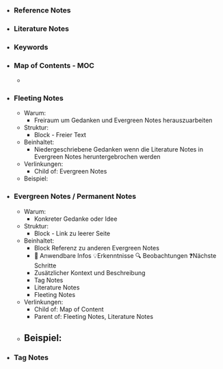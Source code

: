 - ### Reference Notes
- ### Literature Notes
- ### Keywords
- ### Map of Contents - MOC
	-
- ### Fleeting Notes
	- Warum:
		- Freiraum um Gedanken und Evergreen Notes herauszuarbeiten
	- Struktur:
		- Block - Freier Text
	- Beinhaltet:
		- Niedergeschriebene Gedanken wenn die Literature Notes in Evergreen Notes heruntergebrochen werden
	- Verlinkungen:
		- Child of: Evergreen Notes
	- Beispiel:
- ### Evergreen Notes / Permanent Notes
	- Warum:
		- Konkreter Gedanke oder Idee
	- Struktur:
		- Block - Link zu leerer Seite
	- Beinhaltet:
		- Block Referenz zu anderen Evergreen Notes
		- 🔨 Anwendbare Infos 💡Erkenntnisse 🔍 Beobachtungen ❓Nächste Schritte
		- Zusätzlicher Kontext und Beschreibung
		- Tag Notes
		- Literature Notes
		- Fleeting Notes
	- Verlinkungen:
		- Child of: Map of Content
		- Parent of: Fleeting Notes, Literature Notes
	- Beispiel:
		-
- ### Tag Notes
